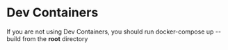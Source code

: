 # Dev Containers

If you are not using Dev Containers, you should run docker-compose up --build from the **root** directory